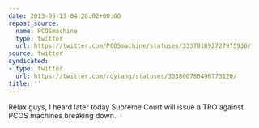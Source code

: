 ```yaml
---
date: 2013-05-13 04:28:02+00:00
repost_source:
  name: PCOSmachine
  type: twitter
  url: https://twitter.com/PCOSmachine/statuses/333781892727975936/
source: twitter
syndicated:
- type: twitter
  url: https://twitter.com/roytang/statuses/333800780496773120/
title: ''
---
```


Relax guys, I heard later today Supreme Court will issue a TRO against PCOS machines breaking down.